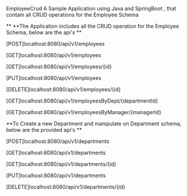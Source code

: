 EmployeeCrud
A Sample Application using Java and SpringBoot , that contain all CRUD operations for the Employee Schema

** **The Application includes all the CRUD operation for the Employee Schema, below are the api's **

[POST]localhost:8080/api/v1/employees

[GET]localhost:8080/api/v1/employees

[GET]localhost:8080/api/v1/employees/{id}

[PUT]localhost:8080/api/v1/employees

[DELETE]localhost:8080/api/v1/employees/{id}

[GET]localhost:8080/api/v1/employeesByDept/{departmentId}

[GET]localhost:8080/api/v1/employeesByManager/{managerId}

**To Create a new Department and manipulate on Department schema, below are the provided api's **

[POST]localhost:8080/api/v1/departments

[GET]localhost:8080/api/v1/departments

[GET]localhost:8080/api/v1/departments/{id}

[PUT]localhost:8080/api/v1/departments

[DELETE]localhost:8080/api/v1/departments/{id}